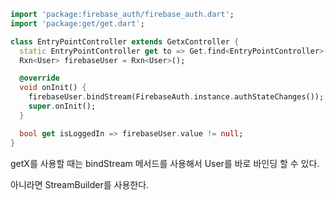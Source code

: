 ```dart
import 'package:firebase_auth/firebase_auth.dart';
import 'package:get/get.dart';

class EntryPointController extends GetxController {
  static EntryPointController get to => Get.find<EntryPointController>();
  Rxn<User> firebaseUser = Rxn<User>();

  @override
  void onInit() {
    firebaseUser.bindStream(FirebaseAuth.instance.authStateChanges());
    super.onInit();
  }

  bool get isLoggedIn => firebaseUser.value != null;
}
```

getX를 사용할 때는 bindStream 메서드를 사용해서 User를 바로 바인딩 할 수 있다.

아니라면 StreamBuilder를 사용한다.

